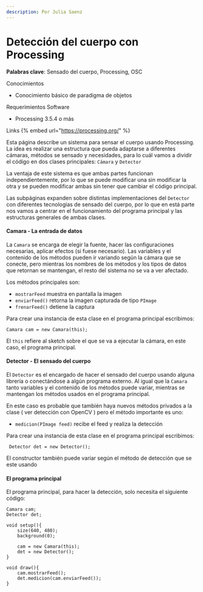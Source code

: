```yaml
---
description: Por Julia Saenz
---
```


# Detección del cuerpo con Processing

**Palabras clave**: Sensado del cuerpo, Processing, OSC

Conocimientos
* Conocimiento básico de paradigma de objetos


Requerimientos
Software

* Processing 3.5.4 o más


Links
{% embed url="https://processing.org/" %}


Esta página describe un sistema para sensar el cuerpo usando Processing. La idea es realizar una estructura que pueda adaptarse a diferentes cámaras, métodos se sensado y necesidades, para lo cuál vamos a dividir el código en dos clases principales: `Cámara` y `Detector`&#x20;

La ventaja de este sistema es que ambas partes funcionan independientemente, por lo que se puede modificar una sin modificar la otra y se pueden modificar ambas sin tener que cambiar el código principal.&#x20;

Las subpáginas expanden sobre distintas implementaciones del `Detector` con diferentes tecnologías de sensado del cuerpo, por lo que en está parte nos vamos a centrar en el funcionamiento del programa principal y las estructuras generales de ambas clases.

#### Camara - La entrada de datos

La `Camara` se encarga de elegir la fuente, hacer las configuraciones necesarias, aplicar efectos (si fuese necesario). Las variables y el contenido de los métodos pueden ir variando según la cámara que se conecte, pero mientras los nombres de los métodos y los tipos de datos que retornan se mantengan, el resto del sistema no se va a ver afectado.

Los métodos principales son:

* `mostrarFeed` muestra en pantalla la imagen
* `enviarFeed()` retorna la imagen capturada de tipo `PImage`
* `frenarFeed()` detiene la captura&#x20;

Para crear una instancia de esta clase en el programa principal escribimos:

```processing
Camara cam = new Camara(this);
```

El `this` refiere al sketch sobre el que se va a ejecutar la cámara, en este caso, el programa principal.

#### Detector - El sensado del cuerpo

El `Detector` es el encargado de hacer el sensado del cuerpo usando alguna librería o conectándose a algún programa externo. Al igual que la `Camara` tanto variables y el contenido de los métodos puede variar, mientras se mantengan los métodos usados en el programa principal.

En este caso es probable que también haya nuevos métodos privados a la clase ( ver detección con OpenCV )  pero el método importante es uno:

* `medicion(PImage feed)` recibe el feed y realiza la detección&#x20;

Para crear una instancia de esta clase en el programa principal escribimos:

```processing
 Detector det = new Detector();
```

El constructor también puede variar según el método de detección que se este usando

#### El programa principal

El programa principal, para hacer la detección, solo necesita el siguiente código:

```processing
Camara cam;
Detector det;

void setup(){
    size(640, 480);
    background(0);
    
    cam = new Camara(this);
    det = new Detector();
}

void draw(){
    cam.mostrarFeed();
    det.medicion(cam.enviarFeed());
}

```
